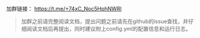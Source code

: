 加群链接： https://t.me/+74xC_Noc5HphNWRl

> 加群之前请完整阅读文档，提出问题之前请先在github的issue查找，并仔细阅读文档后再提出，同时建议附上config.yml的配置信息和运行日志。
